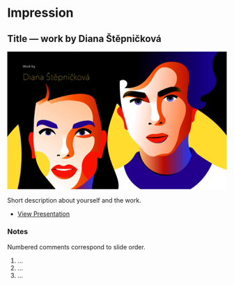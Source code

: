 # Impression

## Title — work by Diana Štěpničková

![Screenshot from title slide of presentation.](img/title.jpg)

Short description about yourself and the work.

- [View Presentation](02-impression/presentation.md)

### Notes

Numbered comments correspond to slide order.

1. …
2. …
3. …
